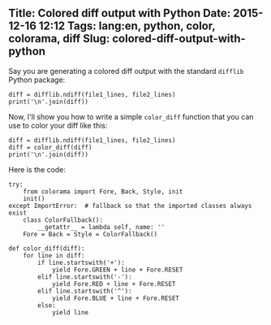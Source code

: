 Title: Colored diff output with Python
Date: 2015-12-16 12:12
Tags: lang:en, python, color, colorama, diff
Slug: colored-diff-output-with-python
---
Say you are generating a colored diff output with the standard `difflib` Python package:
```
diff = difflib.ndiff(file1_lines, file2_lines)
print('\n'.join(diff))
```

Now, I'll show you how to write a simple `color_diff` function that you can use to color your diff like this:
```
diff = difflib.ndiff(file1_lines, file2_lines)
diff = color_diff(diff)
print('\n'.join(diff))
```

Here is the code:
```
try:
    from colorama import Fore, Back, Style, init
    init()
except ImportError:  # fallback so that the imported classes always exist
    class ColorFallback():
        __getattr__ = lambda self, name: ''
    Fore = Back = Style = ColorFallback()

def color_diff(diff):
    for line in diff:
        if line.startswith('+'):
            yield Fore.GREEN + line + Fore.RESET
        elif line.startswith('-'):
            yield Fore.RED + line + Fore.RESET
        elif line.startswith('^'):
            yield Fore.BLUE + line + Fore.RESET
        else:
            yield line
```